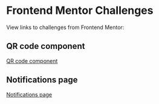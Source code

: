 # Frontend Mentor Challenges

View links to challenges from Frontend Mentor:

## QR code component
[QR code component](https://www.frontendmentor.io/challenges/qr-code-component-iux_sIO_H)

## Notifications page
[Notifications page](https://www.frontendmentor.io/challenges/notifications-page-DqK5QAmKbC)
